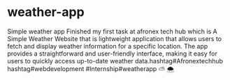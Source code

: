 # weather-app
Simple weather app
Finished my first task at afronex tech hub which is A Simple Weather Website that is lightweight application that allows users to fetch and display weather information for a specific location. The app provides a straightforward and user-friendly interface, making it easy for users to quickly access up-to-date weather data.hashtag#Afronextechhub hashtag#webdevelopment #Internship#weatherapp ⛅ 🌨
